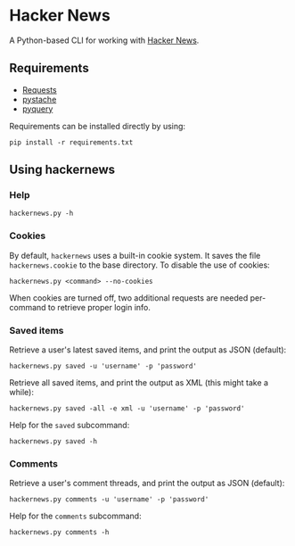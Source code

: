 Hacker News
===========

A Python-based CLI for working with [Hacker News](https://news.ycombinator.com).

Requirements
------------

* [Requests](http://docs.python-requests.org/en/latest/index.html)
* [pystache](https://github.com/defunkt/pystache)
* [pyquery](http://packages.python.org/pyquery/)

Requirements can be installed directly by using:

    pip install -r requirements.txt

Using hackernews
----------------

### Help

    hackernews.py -h

### Cookies

By default, `hackernews` uses a built-in cookie system. It saves the file `hackernews.cookie` to the base directory. To disable the use of cookies:

    hackernews.py <command> --no-cookies

When cookies are turned off, two additional requests are needed per-command to retrieve proper login info.

### Saved items

Retrieve a user's latest saved items, and print the output as JSON (default):

    hackernews.py saved -u 'username' -p 'password'

Retrieve all saved items, and print the output as XML (this might take a while):

    hackernews.py saved -all -e xml -u 'username' -p 'password'

Help for the `saved` subcommand:

    hackernews.py saved -h

### Comments

Retrieve a user's comment threads, and print the output as JSON (default):

    hackernews.py comments -u 'username' -p 'password'

Help for the `comments` subcommand:

    hackernews.py comments -h
